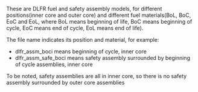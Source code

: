 These are DLFR fuel and safety assembly models, for different positions(inner core and outer core) and different fuel materials(BoL, BoC, EoC and EoL, where BoL means beginning of life, BoC means beginning of cycle, EoC means end of cycle, EoL means end of life).  
  
The file name indicates its position and material, for example:
- dlfr_assm_boci means beginning of cycle, inner core  
- dlfr_assm_safe_boci means safety assembly surrounded by beginning of cycle assemblies, inner core  

To be noted, safety assemblies are all in inner core, so there is no safety assembly surrounded by outer core assemblies
